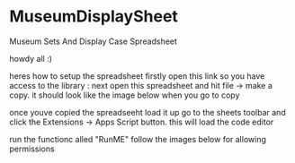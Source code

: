 # MuseumDisplaySheet
Museum Sets And Display Case Spreadsheet

howdy all :)

heres how to setup the spreadsheet
firstly open this link so you have access to the library : 
next open this spreadsheet and hit file -> make a copy. it should look like the image below when you go to copy

once youve copied the spreadseeht load it up
go to the sheets toolbar and click the Extensions -> Apps Script button.
this will load the code editor

run the functionc alled "RunME"
follow the images below for allowing permissions
